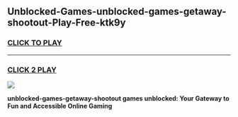 
## Unblocked-Games-unblocked-games-getaway-shootout-Play-Free-ktk9y
<h3>
<a href="https://premium76.site?title=unblocked-games-getaway-shootout&ref=20A">CLICK TO PLAY</a></h3>
<hr>

<h3>
<a href="https://premium76.site?title=unblocked-games-getaway-shootout&ref=20A">CLICK 2 PLAY</a>
  
</h3>

<a href="https://premium76.site?title=unblocked-games-getaway-shootout&ref=20A"><img src="https://clearcache.store/games.png"></a>


**unblocked-games-getaway-shootout games unblocked: Your Gateway to Fun and Accessible Online Gaming**
